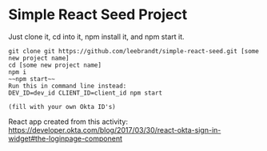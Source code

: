 Simple React Seed Project
==

Just clone it, cd into it, npm install it, and npm start it.

```
git clone git https://github.com/leebrandt/simple-react-seed.git [some new project name]
cd [some new project name]
npm i
~~npm start~~
Run this in command line instead:
DEV_ID=dev_id CLIENT_ID=client_id npm start

(fill with your own Okta ID's)
```

React app created from this activity: https://developer.okta.com/blog/2017/03/30/react-okta-sign-in-widget#the-loginpage-component
